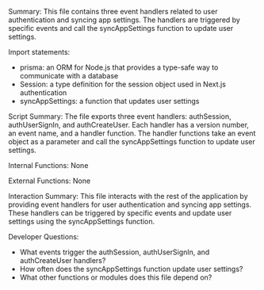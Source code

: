 Summary:
This file contains three event handlers related to user authentication and syncing app settings. The handlers are triggered by specific events and call the syncAppSettings function to update user settings.

Import statements:
- prisma: an ORM for Node.js that provides a type-safe way to communicate with a database
- Session: a type definition for the session object used in Next.js authentication
- syncAppSettings: a function that updates user settings

Script Summary:
The file exports three event handlers: authSession, authUserSignIn, and authCreateUser. Each handler has a version number, an event name, and a handler function. The handler functions take an event object as a parameter and call the syncAppSettings function to update user settings.

Internal Functions:
None

External Functions:
None

Interaction Summary:
This file interacts with the rest of the application by providing event handlers for user authentication and syncing app settings. These handlers can be triggered by specific events and update user settings using the syncAppSettings function.

Developer Questions:
- What events trigger the authSession, authUserSignIn, and authCreateUser handlers?
- How often does the syncAppSettings function update user settings?
- What other functions or modules does this file depend on?